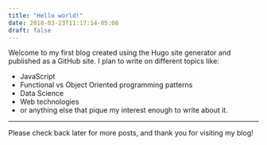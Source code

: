 ```yaml
---
title: "Hello world!"
date: 2018-03-23T11:17:14-05:00
draft: false
---
```

Welcome to my first blog created using the Hugo site generator and published as a GitHub site. I plan to write on different topics like:

 - JavaScript
 - Functional vs Object Oriented programming patterns
 - Data Science
 - Web technologies
 - or anything else that pique my interest enough to write about it.


----------


 Please check back later for more posts, and thank you for visiting my blog!
